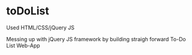 # toDoList
Used HTML/CSS/jQuery JS


Messing up with jQuery JS framework by building straigh forward To-Do List Web-App
